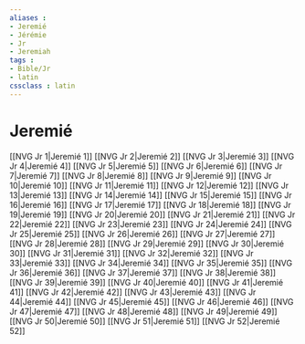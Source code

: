 ```yaml
---
aliases : 
- Jeremié
- Jérémie
- Jr
- Jeremiah
tags : 
- Bible/Jr
- latin
cssclass : latin
---
```


# Jeremié

[[NVG Jr 1|Jeremié 1]]
[[NVG Jr 2|Jeremié 2]]
[[NVG Jr 3|Jeremié 3]]
[[NVG Jr 4|Jeremié 4]]
[[NVG Jr 5|Jeremié 5]]
[[NVG Jr 6|Jeremié 6]]
[[NVG Jr 7|Jeremié 7]]
[[NVG Jr 8|Jeremié 8]]
[[NVG Jr 9|Jeremié 9]]
[[NVG Jr 10|Jeremié 10]]
[[NVG Jr 11|Jeremié 11]]
[[NVG Jr 12|Jeremié 12]]
[[NVG Jr 13|Jeremié 13]]
[[NVG Jr 14|Jeremié 14]]
[[NVG Jr 15|Jeremié 15]]
[[NVG Jr 16|Jeremié 16]]
[[NVG Jr 17|Jeremié 17]]
[[NVG Jr 18|Jeremié 18]]
[[NVG Jr 19|Jeremié 19]]
[[NVG Jr 20|Jeremié 20]]
[[NVG Jr 21|Jeremié 21]]
[[NVG Jr 22|Jeremié 22]]
[[NVG Jr 23|Jeremié 23]]
[[NVG Jr 24|Jeremié 24]]
[[NVG Jr 25|Jeremié 25]]
[[NVG Jr 26|Jeremié 26]]
[[NVG Jr 27|Jeremié 27]]
[[NVG Jr 28|Jeremié 28]]
[[NVG Jr 29|Jeremié 29]]
[[NVG Jr 30|Jeremié 30]]
[[NVG Jr 31|Jeremié 31]]
[[NVG Jr 32|Jeremié 32]]
[[NVG Jr 33|Jeremié 33]]
[[NVG Jr 34|Jeremié 34]]
[[NVG Jr 35|Jeremié 35]]
[[NVG Jr 36|Jeremié 36]]
[[NVG Jr 37|Jeremié 37]]
[[NVG Jr 38|Jeremié 38]]
[[NVG Jr 39|Jeremié 39]]
[[NVG Jr 40|Jeremié 40]]
[[NVG Jr 41|Jeremié 41]]
[[NVG Jr 42|Jeremié 42]]
[[NVG Jr 43|Jeremié 43]]
[[NVG Jr 44|Jeremié 44]]
[[NVG Jr 45|Jeremié 45]]
[[NVG Jr 46|Jeremié 46]]
[[NVG Jr 47|Jeremié 47]]
[[NVG Jr 48|Jeremié 48]]
[[NVG Jr 49|Jeremié 49]]
[[NVG Jr 50|Jeremié 50]]
[[NVG Jr 51|Jeremié 51]]
[[NVG Jr 52|Jeremié 52]]
